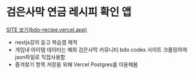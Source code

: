 # 검은사막 연금 레시피 확인 앱

[SITE 보기(bdo-recipe.vercel.app)](https://bdo-recipe.vercel.app)   

- nextjs강의 듣고 복습겸 제작
- 게임내 아이템 데이터는 해외 검은사막 커뮤니티 bdo codex 사이트 크롤링하여 json파일로 직접사용함
- 즐겨찾기 항목 저장을 위해 Vercel Postgres를 이용해봄
